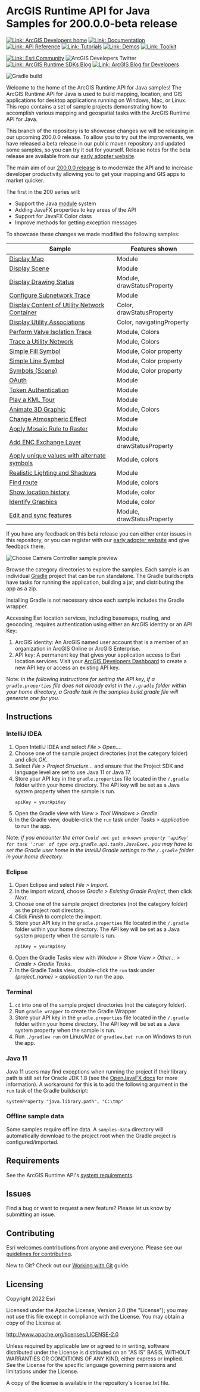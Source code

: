 # ArcGIS Runtime API for Java Samples for 200.0.0-beta release

[![Link: ArcGIS Developers home](https://img.shields.io/badge/ArcGIS%20Developers%20Home-633b9b?style=flat-square)](https://developers.arcgis.com)
[![Link: Documentation](https://img.shields.io/badge/Documentation-633b9b?style=flat-square)](https://developers.arcgis.com/java/)
[![Link: API Reference](https://img.shields.io/badge/API%20Reference-633b9b?style=flat-square)](https://developers.arcgis.com/java/api-reference/reference/index.html)
[![Link: Tutorials](https://img.shields.io/badge/Tutorials-633b9b?style=flat-square)](https://developers.arcgis.com/documentation/mapping-apis-and-services/tutorials/)
[![Link: Demos](https://img.shields.io/badge/Demos-633b9b?style=flat-square)](https://github.com/Esri/arcgis-runtime-java-demos)
[![Link: Toolkit](https://img.shields.io/badge/Toolkit-633b9b?style=flat-square)](https://github.com/Esri/arcgis-runtime-toolkit-java)

[![Link: Esri Community](https://img.shields.io/badge/Esri%20Community%20Questions-2d2670?style=flat-square)](https://community.esri.com/t5/arcgis-runtime-sdk-for-java-questions/bd-p/arcgis-runtime-sdk-for-java-questions)
![ArcGIS Developers Twitter](https://img.shields.io/twitter/url?label=ArcGIS%20Developers&logoColor=2d2670&url=https%3A%2F%2Ftwitter.com%2FArcGISDevs)
[![Link: ArcGIS Runtime SDKs Blog](https://img.shields.io/badge/ArcGIS%20Runtime%20SDKS%20Blog-2d2670?style=flat-square)](https://community.esri.com/t5/arcgis-runtime-sdk-for-java-questions/bd-p/arcgis-runtime-sdk-for-java-questions)
[![Link: ArcGIS Blog for Developers](https://img.shields.io/badge/ArcGIS%20Blog%20for%20Developers-2d2670?style=flat-square)](https://community.esri.com/t5/arcgis-runtime-sdk-for-java-questions/bd-p/arcgis-runtime-sdk-for-java-questions)

![Gradle build](https://github.com/Esri/arcgis-runtime-samples-java/workflows/Java%20CI%20with%20Gradle/badge.svg)

Welcome to the home of the ArcGIS Runtime API for Java samples! The ArcGIS Runtime API for Java is used to build mapping, location, and GIS applications for desktop applications running on Windows, Mac, or Linux. This repo contains a set of sample projects demonstrating how to accomplish various mapping and geospatial tasks with the ArcGIS Runtime API for Java.

This branch of the repository is to showcase changes we will be releasing in our upcoming 200.0.0 release.  To allow you to try out the improvements, we have released a beta release in our public maven repository and updated some samples, so you can try it out for yourself.  Release notes for the beta release are available from our [early adopter website](https://earlyadopter.esri.com/).

The main aim of our [200.0.0 release](https://www.esri.com/arcgis-blog/products/runtime-sdk/announcements/arcgis-runtime-in-2022-and-beyond/) is to modernize the API and to increase developer productivity allowing you to get your mapping and GIS apps to market quicker.

The first in the 200 series will:
 - Support the Java [module](https://openjdk.org/jeps/261) system
 - Adding JavaFX properties to key areas of the API
 - Support for JavaFX Color class
 - Improve methods for getting exception messages
 
 To showcase these changes we made modified the following samples:
 
 |Sample | Features shown  |
 |---|---|
 | [Display Map](https://github.com/Esri/arcgis-runtime-samples-java/tree/200.0.0-beta/map/display-map)  | Module |
 | [Display Scene](https://github.com/Esri/arcgis-runtime-samples-java/tree/200.0.0-beta/scene/display-scene) | Module |
 | [Display Drawing Status](https://github.com/Esri/arcgis-runtime-samples-java/tree/200.0.0-beta/map_view/display-drawing-status) | Module, drawStatusProperty |
 | [Configure Subnetwork Trace](https://github.com/Esri/arcgis-runtime-samples-java/tree/200.0.0-beta/utility_network/configure-subnetwork-trace) | Module |
 | [Display Content of Utility Network Container](https://github.com/Esri/arcgis-runtime-samples-java/tree/200.0.0-beta/utility_network/display-content-of-utility-network-container)| Color, drawStatusProperty| 
 | [Display Utility Associations](https://github.com/Esri/arcgis-runtime-samples-java/tree/200.0.0-beta/utility_network/display-utility-assocations)| Color, navigatingProperty|
 | [Perform Valve Isolation Trace](https://github.com/Esri/arcgis-runtime-samples-java/tree/200.0.0-beta/utility_network/perform-valve-isolation-trace) | Module, Colors |
 | [Trace a Utility Network](https://github.com/Esri/arcgis-runtime-samples-java/tree/200.0.0-beta/utility_network/trace-a-utility-network) | Module, Colors |
 | [Simple Fill Symbol](https://github.com/Esri/arcgis-runtime-samples-java/tree/200.0.0-beta/symbology/simple-fill-symbol) | Module, Color property |
 | [Simple Line Symbol](https://github.com/Esri/arcgis-runtime-samples-java/tree/200.0.0-beta/symbology/simple-line-symbol) | Module, Color property |
 | [Symbols (Scene)](https://github.com/Esri/arcgis-runtime-samples-java/tree/200.0.0-beta/scene/symbols) | Module, Color property |
 | [OAuth](https://github.com/Esri/arcgis-runtime-samples-java/tree/200.0.0-beta/portal/oauth) | Module |
 | [Token Authentication](https://github.com/Esri/arcgis-runtime-samples-java/tree/200.0.0-beta/portal/token-authentication) | Module |
 | [Play a KML Tour](https://github.com/Esri/arcgis-runtime-samples-java/tree/200.0.0-beta/kml/play-a-kml-tour) | Module |
 | [Animate 3D Graphic](https://github.com/Esri/arcgis-runtime-samples-java/tree/200.0.0-beta/scene/animate-3d-graphic)| Module, Colors |
 | [Change Atmospheric Effect](https://github.com/Esri/arcgis-runtime-samples-java/tree/200.0.0-beta/scene/change-atmospheric-effect) | Module |
 | [Apply Mosaic Rule to Raster](https://github.com/Esri/arcgis-runtime-samples-java/tree/200.0.0-beta/raster/apply-mosaic-rule-to-raster) | Module |
 | [Add ENC Exchange Layer](https://github.com/Esri/arcgis-runtime-samples-java/tree/200.0.0-beta/hydrography/add-enc-exchange-layer) | Module, drawStatusProperty |
 | [Apply unique values with alternate symbols](https://github.com/Esri/arcgis-runtime-samples-java/tree/200.0.0-beta/symbology/apply-unique-values-with-alternate-symbols) | Module, colors |
 | [Realistic Lighting and Shadows](https://github.com/Esri/arcgis-runtime-samples-java/tree/200.0.0-beta/scene/realistic-lighting-and-shadows) | Module |
 | [Find route](https://github.com/Esri/arcgis-runtime-samples-java/tree/200.0.0-beta/network_analysis/find-route) | Module, colors |
 | [Show location history](https://github.com/Esri/arcgis-runtime-samples-java/tree/200.0.0-beta/map_view/show-location-history) | Module, color |
 | [Identify Graphics](https://github.com/Esri/arcgis-runtime-samples-java/tree/200.0.0-beta/display_information/identify-graphics) | Module, color |
 | [Edit and sync features](https://github.com/Esri/arcgis-runtime-samples-java/tree/200.0.0-beta/editing/edit-and-sync-features) | Module, drawStatusProperty |

If you have any feedback on this beta release you can either enter issues in this repository, or you can register with our [early adopter website](https://earlyadopter.esri.com/) and give feedback there.

![Choose Camera Controller sample preview](https://user-images.githubusercontent.com/36415565/185649571-7d6feb6f-f0c2-42cb-9139-9d4541dd1da8.png)

Browse the category directories to explore the samples. Each sample is an individual [Gradle](https://docs.gradle.org/current/userguide/userguide.html) project that can be run standalone. The Gradle buildscripts have tasks for running the application, building a jar, and distributing the app as a zip.

Installing Gradle is not necessary since each sample includes the Gradle wrapper.

Accessing Esri location services, including basemaps, routing, and geocoding, requires authentication using either an ArcGIS identity or an API Key:
 1. ArcGIS identity: An ArcGIS named user account that is a member of an organization in ArcGIS Online or ArcGIS Enterprise.
 2. API key: A permanent key that gives your application access to Esri location services. Visit your [ArcGIS Developers Dashboard](https://developers.arcgis.com/dashboard) to create a new API key or access an existing API key.
 
Note: *in the following instructions for setting the API key, if a `gradle.properties` file does not already exist in the `/.gradle` folder within your home directory, a Gradle task in the samples build.gradle file will generate one for you.*

## Instructions

### IntelliJ IDEA

1. Open IntelliJ IDEA and select _File > Open..._.
2. Choose one of the sample project directories (not the category folder) and click _OK_.
3. Select _File > Project Structure..._ and ensure that the Project SDK and language level are set to use Java 11 or Java 17.
4. Store your API key in the `gradle.properties` file located in the `/.gradle` folder within your home directory. The API key will be set as a Java system property when the sample is run.
   ```
   apiKey = yourApiKey
   ```
5. Open the Gradle view with _View > Tool Windows > Gradle_.
6. In the Gradle view, double-click the `run` task under _Tasks > application_ to run the app.

Note: *if you encounter the error `Could not get unknown property 'apiKey' for task ':run' of type org.gradle.api.tasks.JavaExec.` you may have to set the Gradle user home in the IntelliJ Gradle settings to the `/.gradle` folder in your home directory.*

### Eclipse

1. Open Eclipse and select _File > Import_.
2. In the import wizard, choose _Gradle > Existing Gradle Project_, then click _Next_.
3. Choose one of the sample project directories (not the category folder) as the project root directory.
4. Click _Finish_ to complete the import.
5. Store your API key in the `gradle.properties` file located in the `/.gradle` folder within your home directory. The API key will be set as a Java system property when the sample is run.
   ```
   apiKey = yourApiKey
   ```
6. Open the Gradle Tasks view with _Window > Show View > Other... > Gradle > Gradle Tasks_.
7. In the Gradle Tasks view, double-click the `run` task under _{project_name} > application_ to run the app.

### Terminal

1. `cd` into one of the sample project directories (not the category folder).
2. Run `gradle wrapper` to create the Gradle Wrapper
3. Store your API key in the `gradle.properties` file located in the `/.gradle` folder within your home directory. The API key will be set as a Java system property when the sample is run.
4. Run `./gradlew run` on Linux/Mac or `gradlew.bat run` on Windows to run the app.

### Java 11
Java 11 users may find exceptions when running the project if their library path is still set for Oracle JDK 1.8 (see the [OpenJavaFX docs](https://openjfx.io/openjfx-docs/) for more information). A workaround for this is to add the following argument in the `run` task of the Gradle buildscript:
```
systemProperty "java.library.path", "C:\tmp"
```

### Offline sample data
Some samples require offline data. A `samples-data` directory will automatically download to the project root when the Gradle project is configured/imported.

## Requirements

See the ArcGIS Runtime API's [system requirements](https://developers.arcgis.com/java/reference/system-requirements/).

## Issues

Find a bug or want to request a new feature?  Please let us know by submitting an issue.

## Contributing

Esri welcomes contributions from anyone and everyone. Please see our [guidelines for contributing](https://github.com/esri/contributing).

New to Git? Check out our [Working with Git](https://github.com/Esri/arcgis-runtime-samples-java/blob/master/WorkingWithGit.md) guide.

## Licensing

Copyright 2022 Esri

Licensed under the Apache License, Version 2.0 (the "License"); you may not
use this file except in compliance with the License. You may obtain a copy
of the License at

http://www.apache.org/licenses/LICENSE-2.0

Unless required by applicable law or agreed to in writing, software
distributed under the License is distributed on an "AS IS" BASIS, WITHOUT
WARRANTIES OR CONDITIONS OF ANY KIND, either express or implied. See the
License for the specific language governing permissions and limitations
under the License.

A copy of the license is available in the repository's license.txt file.
